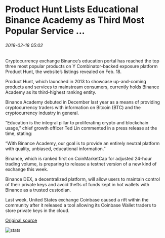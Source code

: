 # Product Hunt Lists Educational Binance Academy as Third Most Popular Service ...

###### 2019-02-18 05:02

Cryptocurrency exchange Binance’s education portal has reached the top three most popular products on Y Combinator-backed exposure platform Product Hunt, the website’s listings revealed on Feb. 18.

Product Hunt, which launched in 2013 to showcase up-and-coming products and services to mainstream consumers, currently holds Binance Academy as its third-highest ranking entity.

Binance Academy debuted in December last year as a means of providing cryptocurrency traders with information on Bitcoin (BTC) and the cryptocurrency industry in general.

“Education is the integral pillar to proliferating crypto and blockchain usage,” chief growth officer Ted Lin commented in a press release at the time, stating:

“With Binance Academy, our goal is to provide an entirely neutral platform with quality, unbiased, educational information.”

Binance, which is ranked first on CoinMarketCap for adjusted 24-hour trading volume, is preparing to release a testnet version of a new kind of exchange this week.

Binance DEX, a decentralized platform, will allow users to maintain control of their private keys and avoid thefts of funds kept in hot wallets with Binance as a trusted custodian.

Last week, United States exchange Coinbase caused a rift within the community after it released a tool allowing its Coinbase Wallet traders to store private keys in the cloud.

[Original source](https://cointelegraph.com/news/product-hunt-lists-educational-binance-academy-as-third-most-popular-service)

![stats](https://c.statcounter.com/11760860/0/a89fa40b/1/ "stats")